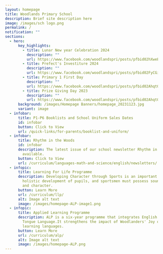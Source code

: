 ```yaml
---
layout: homepage
title: Woodlands Primary School
description: Brief site description here
image: /images/sch logo.png
permalink: /
notification: ""
sections:
  - hero:
      key_highlights:
        - title: Lunar New year Celebration 2024
          description: ""
          url: https://www.facebook.com/woodlandspri/posts/pfbid02hXweEkU4eztMvKo7M4ycJgWiQyrk41MhWYz27S4tifMm7VcvQvnrVweBk9pRx5uzl
        - title: Prefect's Investiture 2024
          description: ""
          url: https://www.facebook.com/woodlandspri/posts/pfbid02FyCGixESzESPMMMEDa4T9Fa6UVe5nAAfTwkiaupJq6twUWJhgyJ8s1NFLuSMU8ikl
        - title: Primary 1 First Day
          description: ""
          url: https://www.facebook.com/woodlandspri/posts/pfbid02AhqtQHzbGHAfTsM7dLCManeJerfd6C4zmtNGRyVgrT1aArhGha1GVzMeFzQsW6u1l
        - title: Prize Giving Day 2023
          description: ""
          url: https://www.facebook.com/woodlandspri/posts/pfbid02AhqtQHzbGHAfTsM7dLCManeJerfd6C4zmtNGRyVgrT1aArhGha1GVzMeFzQsW6u1l
      background: /images/Homepage Banners/homepage_20231123.jpg
      variant: image
  - infobar:
      title: P1-P6 Booklists and School Uniform Sales Dates
      id: infobar
      button: Click to View
      url: /quick-links/for-parents/booklist-and-uniform/
  - infobar:
      title: Rhythm in the Woods
      id: infobar
      description: The latest issue of our school newsletter Rhythm in the Woods is
        available.
      button: Click to View
      url: /curriculum/languages-math-and-science/english/newsletters/
  - infopic:
      title: Learning For Life Programme
      description: Developing Character through Sports is an important component of
        holistic development of pupils, and sportsmen must possess sound values
        and character.
      button: Learn More
      url: /curriculum/llp/
      alt: Image alt text
      image: /images/homepage-ALP-image1.png
  - infopic:
      title: Applied Learning Programme
      description: ALP is a six-year programme that integrates English and Mother
        Tongue Language.It strengthens the impact of Woodlanders' Joy of
        learning languages.
      button: Learn More
      url: /curriculum/alp/
      alt: Image alt text
      image: /images/homepage-ALP.png
---
```

